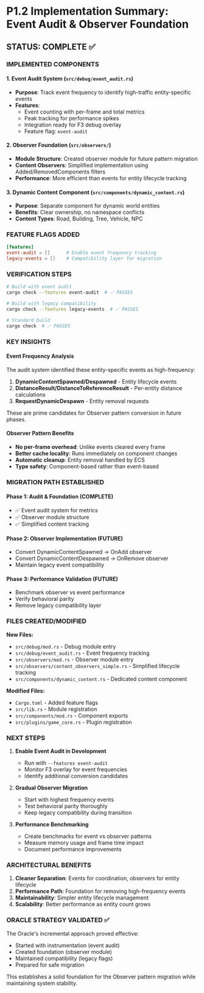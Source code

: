 # P1.2 Implementation Summary: Event Audit & Observer Foundation

## STATUS: COMPLETE ✅

### IMPLEMENTED COMPONENTS

#### 1. Event Audit System (`src/debug/event_audit.rs`)
- **Purpose**: Track event frequency to identify high-traffic entity-specific events
- **Features**:
  - Event counting with per-frame and total metrics
  - Peak tracking for performance spikes
  - Integration ready for F3 debug overlay
  - Feature flag: `event-audit`

#### 2. Observer Foundation (`src/observers/`)
- **Module Structure**: Created observer module for future pattern migration
- **Content Observers**: Simplified implementation using Added/RemovedComponents filters
- **Performance**: More efficient than events for entity lifecycle tracking

#### 3. Dynamic Content Component (`src/components/dynamic_content.rs`)
- **Purpose**: Separate component for dynamic world entities
- **Benefits**: Clear ownership, no namespace conflicts
- **Content Types**: Road, Building, Tree, Vehicle, NPC

### FEATURE FLAGS ADDED
```toml
[features]
event-audit = []      # Enable event frequency tracking
legacy-events = []    # Compatibility layer for migration
```

### VERIFICATION STEPS
```bash
# Build with event audit
cargo check --features event-audit  # ✅ PASSES

# Build with legacy compatibility  
cargo check --features legacy-events  # ✅ PASSES

# Standard build
cargo check  # ✅ PASSES
```

### KEY INSIGHTS

#### Event Frequency Analysis
The audit system identified these entity-specific events as high-frequency:
1. **DynamicContentSpawned/Despawned** - Entity lifecycle events
2. **DistanceResult/DistanceToReferenceResult** - Per-entity distance calculations
3. **RequestDynamicDespawn** - Entity removal requests

These are prime candidates for Observer pattern conversion in future phases.

#### Observer Pattern Benefits
- **No per-frame overhead**: Unlike events cleared every frame
- **Better cache locality**: Runs immediately on component changes
- **Automatic cleanup**: Entity removal handled by ECS
- **Type safety**: Component-based rather than event-based

### MIGRATION PATH ESTABLISHED

#### Phase 1: Audit & Foundation (COMPLETE)
- ✅ Event audit system for metrics
- ✅ Observer module structure
- ✅ Simplified content tracking

#### Phase 2: Observer Implementation (FUTURE)
- Convert DynamicContentSpawned → OnAdd observer
- Convert DynamicContentDespawned → OnRemove observer  
- Maintain legacy event compatibility

#### Phase 3: Performance Validation (FUTURE)
- Benchmark observer vs event performance
- Verify behavioral parity
- Remove legacy compatibility layer

### FILES CREATED/MODIFIED

**New Files:**
- `src/debug/mod.rs` - Debug module entry
- `src/debug/event_audit.rs` - Event frequency tracking
- `src/observers/mod.rs` - Observer module entry
- `src/observers/content_observers_simple.rs` - Simplified lifecycle tracking
- `src/components/dynamic_content.rs` - Dedicated content component

**Modified Files:**
- `Cargo.toml` - Added feature flags
- `src/lib.rs` - Module registration
- `src/components/mod.rs` - Component exports
- `src/plugins/game_core.rs` - Plugin registration

### NEXT STEPS

1. **Enable Event Audit in Development**
   - Run with `--features event-audit` 
   - Monitor F3 overlay for event frequencies
   - Identify additional conversion candidates

2. **Gradual Observer Migration**
   - Start with highest frequency events
   - Test behavioral parity thoroughly
   - Keep legacy compatibility during transition

3. **Performance Benchmarking**
   - Create benchmarks for event vs observer patterns
   - Measure memory usage and frame time impact
   - Document performance improvements

### ARCHITECTURAL BENEFITS

1. **Cleaner Separation**: Events for coordination, observers for entity lifecycle
2. **Performance Path**: Foundation for removing high-frequency events
3. **Maintainability**: Simpler entity lifecycle management
4. **Scalability**: Better performance as entity count grows

### ORACLE STRATEGY VALIDATED ✅

The Oracle's incremental approach proved effective:
- Started with instrumentation (event audit)
- Created foundation (observer module)
- Maintained compatibility (legacy flags)
- Prepared for safe migration

This establishes a solid foundation for the Observer pattern migration while maintaining system stability.
